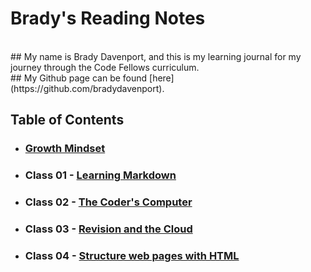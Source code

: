 # Brady's Reading Notes
<br>
## My name is Brady Davenport, and this is my learning journal for my journey through the Code Fellows curriculum.
<br>
## My Github page can be found [here](https://github.com/bradydavenport).
<br>

## Table of Contents
* ### [Growth Mindset](Growth_Mindset.md)
* ### Class 01 - [Learning Markdown](Class_01.md)
* ### Class 02 - [The Coder's Computer](Class_02.md)
* ### Class 03 - [Revision and the Cloud](Class_03.md)
* ### Class 04 - [Structure web pages with HTML](Class_04.md)


